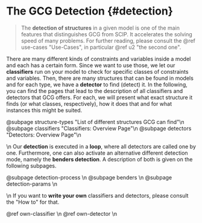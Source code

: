 # The GCG Detection {#detection}
> The **detection of structures** in a given model is one of the main features that
> distinguishes GCG from SCIP. It accelerates the solving speed of many problems.
> For further reading, please consult the @ref use-cases "Use-Cases", in particular @ref u2 "the second one".

There are many different kinds of constraints and variables inside a model and each has a certain
form. Since we want to use those, we let our **classifiers** run on your model to check
for specific classes of constraints and variables. Then, there are many structures
that can be found in models and for each type, we have a **detector** to find (detect) it.
In the following, you can find the pages that lead to the description of all classifiers and
detectors that GCG offers. For each, we will present what exact structure it finds
(or what classes, respectively), how it does that and for what instances this might be suited.

@subpage structure-types "List of different structures GCG can find"\n
@subpage classifiers "Classifiers: Overview Page"\n
@subpage detectors "Detectors: Overview Page"\n

\n
Our **detection** is executed in a **loop**, where all detectors are called one by one.
Furthermore, one can also activate an alternative different detection mode, namely the
**benders detection**. A description of both is given on the following subpages.

@subpage detection-process \n
@subpage benders \n
@subpage detection-params \n

\n
If you want to **write your own** classifiers and detectors, please consult the "How to"
for that.

@ref own-classifier \n
@ref own-detector \n
